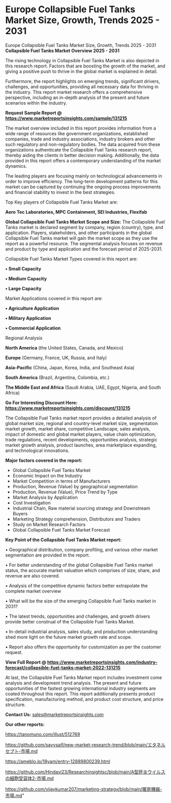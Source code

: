 # Europe Collapsible Fuel Tanks Market Size, Growth, Trends 2025 - 2031
Europe Collapsible Fuel Tanks Market Size, Growth, Trends 2025 - 2031
<Strong> Collapsible Fuel Tanks Market Overview 2025 - 2031</strong>

The rising technology in Collapsible Fuel Tanks Market is also depicted in this research report. Factors that are boosting the growth of the market, and giving a positive push to thrive in the global market is explained in detail.

Furthermore, the report highlights on emerging trends, significant drivers, challenges, and opportunities, providing all necessary data for thriving in the industry. This report market research offers a comprehensive perspective, including an in-depth analysis of the present and future scenarios within the industry.

<strong>Request Sample Report @ <a href=https://www.marketreportsinsights.com/sample/131215>https://www.marketreportsinsights.com/sample/131215</a></strong>

The market overview included in this report provides information from a wide range of resources like government organizations, established companies, trade and industry associations, industry brokers and other such regulatory and non-regulatory bodies. The data acquired from these organizations authenticate the Collapsible Fuel Tanks research report, thereby aiding the clients in better decision making. Additionally, the data provided in this report offers a contemporary understanding of the market dynamics.

The leading players are focusing mainly on technological advancements in order to improve efficiency. The long-term development patterns for this market can be captured by continuing the ongoing process improvements and financial stability to invest in the best strategies.

Top Key players of Collapsible Fuel Tanks Market are:

<strong>Aero Tec Laboratories, MPC Containment, SEI Industries, Flexifab</strong>

<strong><b>Global Collapsible Fuel Tanks Market Scope and Size:</b></strong>
The Collapsible Fuel Tanks market is declared segment by company, region (country), type, and application. Players, stakeholders, and other participants in the global Collapsible Fuel Tanks market will gain the market scope as they use the report as a powerful resource. The segmental analysis focuses on revenue and product by type and application and the forecast period of 2025-2031.

Collapsible Fuel Tanks Market Types covered in this report are:

<strong>• Small Capacity

• Medium Capacity

• Large Capacity</strong>

Market Applications covered in this report are:

<strong>• Agriculture Application

• Military Application

• Commercial Application</strong> 

Regional Analysis

<strong>North America</strong> (the United States, Canada, and Mexico)

<strong>Europe</strong> (Germany, France, UK, Russia, and Italy)

<strong>Asia-Pacific</strong> (China, Japan, Korea, India, and Southeast Asia)

<strong>South America</strong> (Brazil, Argentina, Colombia, etc.)

<strong>The Middle East and Africa</strong> (Saudi Arabia, UAE, Egypt, Nigeria, and South Africa)

<strong>Go For Interesting Discount Here: <a href=https://www.marketreportsinsights.com/discount/131215>https://www.marketreportsinsights.com/discount/131215</a></strong>

The Collapsible Fuel Tanks market report provides a detailed analysis of global market size, regional and country-level market size, segmentation market growth, market share, competitive Landscape, sales analysis, impact of domestic and global market players, value chain optimization, trade regulations, recent developments, opportunities analysis, strategic market growth analysis, product launches, area marketplace expanding, and technological innovations.

<strong><b>Major factors covered in the report:</b></strong>
<ul>
  <li>Global Collapsible Fuel Tanks Market </li>
  <li>Economic Impact on the Industry</li>
  <li>Market Competition in terms of Manufacturers</li>
  <li>Production, Revenue (Value) by geographical segmentation</li>
  <li>Production, Revenue (Value), Price Trend by Type</li>
  <li>Market Analysis by Application</li>
  <li>Cost Investigation</li>
  <li>Industrial Chain, Raw material sourcing strategy and Downstream Buyers</li>
  <li>Marketing Strategy comprehension, Distributors and Traders</li>
  <li>Study on Market Research Factors</li>
  <li>Global Collapsible Fuel Tanks Market Forecast</li>
</ul>

<strong><b>Key Point of the Collapsible Fuel Tanks Market report:</b></strong>

• Geographical distribution, company profiling, and various other market segmentation are provided in the report.

• For better understanding of the global Collapsible Fuel Tanks market status, the accurate market valuation which comprises of size, share, and revenue are also covered.

• Analysis of the competitive dynamic factors better extrapolate the complete market overview

• What will be the size of the emerging Collapsible Fuel Tanks market in 2031?

• The latest trends, opportunities and challenges, and growth drivers provide better construal of the Collapsible Fuel Tanks Market.

• In-detail industrial analysis, sales study, and production understanding shed more light on the future market growth rate and scope.

• Report also offers the opportunity for customization as per the customer request.

<strong><b>View Full Report @ <a href=https://www.marketreportsinsights.com/industry-forecast/collapsible-fuel-tanks-market-2022-131215>https://www.marketreportsinsights.com/industry-forecast/collapsible-fuel-tanks-market-2022-131215</a></b></strong>


At last, the Collapsible Fuel Tanks Market report includes investment come analysis and development trend analysis. The present and future opportunities of the fastest growing international industry segments are coated throughout this report. This report additionally presents product specification, manufacturing method, and product cost structure, and price structure.

<strong>Contact Us:</strong>
sales@marketreportsinsights.com

<strong>Our other reports:</strong>

<a href=https://tanomuno.com/illust/512769>https://tanomuno.com/illust/512769</a>

<a href=https://github.com/sayysaif/new-market-research-trend/blob/main/エタネルセプト-市場.md>https://github.com/sayysaif/new-market-research-trend/blob/main/エタネルセプト-市場.md</a>

<a href=https://ameblo.jp/18yam/entry-12889800239.html>https://ameblo.jp/18yam/entry-12889800239.html</a>

<a href=https://github.com/Hindavi23/Researchinsightsc/blob/main/A型肝炎ウイルスの細胞受容体2-市場.md>https://github.com/Hindavi23/Researchinsightsc/blob/main/A型肝炎ウイルスの細胞受容体2-市場.md</a>

<a href=https://github.com/vijaykumar207/marketing-strategy/blob/main/暖房機器-市場.md>https://github.com/vijaykumar207/marketing-strategy/blob/main/暖房機器-市場.md</a>"
